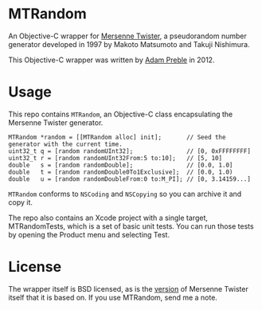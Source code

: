 # MTRandom

An Objective-C wrapper for [Mersenne Twister][], a pseudorandom number generator developed in 1997 by Makoto Matsumoto and Takuji Nishimura.

This Objective-C wrapper was written by [Adam Preble][] in 2012.


# Usage

This repo contains `MTRandom`, an Objective-C class encapsulating the Mersenne Twister generator.

    MTRandom *random = [[MTRandom alloc] init];       // Seed the generator with the current time.
	uint32_t q = [random randomUInt32];               // [0, 0xFFFFFFFF]
	uint32_t r = [random randomUInt32From:5 to:10];   // [5, 10]
	double   s = [random randomDouble];               // [0.0, 1.0]
	double   t = [random randomDouble0To1Exclusive];  // [0.0, 1.0)
	double   u = [random randomDoubleFrom:0 to:M_PI]; // [0, 3.14159...]

`MTRandom` conforms to `NSCoding` and `NSCopying` so you can archive it and copy it.

The repo also contains an Xcode project with a single target, MTRandomTests, which is a set of basic unit tests.  You can run those tests by opening the Product menu and selecting Test.


# License

The wrapper itself is BSD licensed, as is the [version][] of Mersenne Twister itself that it is based on.  If you use MTRandom, send me a note.


[Mersenne Twister]: http://www.math.sci.hiroshima-u.ac.jp/~m-mat/MT/emt.html
[Adam Preble]: http://adampreble.net/
[version]: http://www.math.sci.hiroshima-u.ac.jp/~m-mat/MT/MT2002/emt19937ar.html
